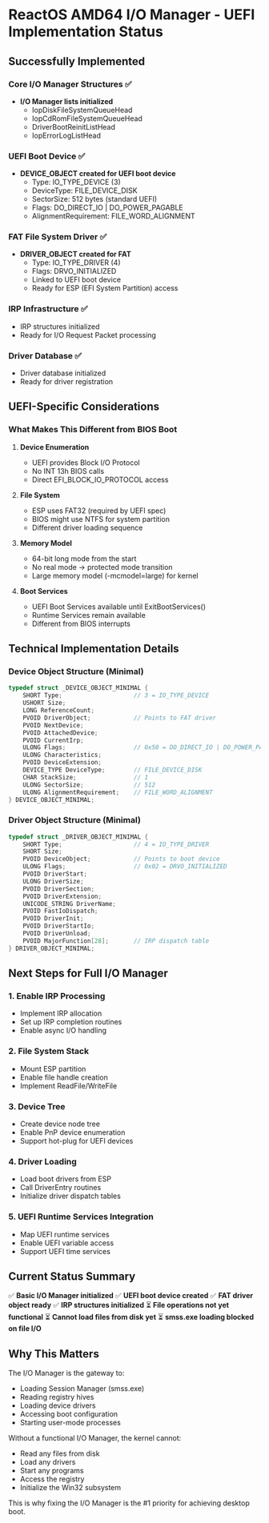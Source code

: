 # ReactOS AMD64 I/O Manager - UEFI Implementation Status

## Successfully Implemented

### Core I/O Manager Structures ✅
- **I/O Manager lists initialized**
  - IopDiskFileSystemQueueHead
  - IopCdRomFileSystemQueueHead  
  - DriverBootReinitListHead
  - IopErrorLogListHead

### UEFI Boot Device ✅
- **DEVICE_OBJECT created for UEFI boot device**
  - Type: IO_TYPE_DEVICE (3)
  - DeviceType: FILE_DEVICE_DISK
  - SectorSize: 512 bytes (standard UEFI)
  - Flags: DO_DIRECT_IO | DO_POWER_PAGABLE
  - AlignmentRequirement: FILE_WORD_ALIGNMENT

### FAT File System Driver ✅
- **DRIVER_OBJECT created for FAT**
  - Type: IO_TYPE_DRIVER (4)
  - Flags: DRVO_INITIALIZED
  - Linked to UEFI boot device
  - Ready for ESP (EFI System Partition) access

### IRP Infrastructure ✅
- IRP structures initialized
- Ready for I/O Request Packet processing

### Driver Database ✅
- Driver database initialized
- Ready for driver registration

## UEFI-Specific Considerations

### What Makes This Different from BIOS Boot

1. **Device Enumeration**
   - UEFI provides Block I/O Protocol
   - No INT 13h BIOS calls
   - Direct EFI_BLOCK_IO_PROTOCOL access

2. **File System**
   - ESP uses FAT32 (required by UEFI spec)
   - BIOS might use NTFS for system partition
   - Different driver loading sequence

3. **Memory Model**
   - 64-bit long mode from the start
   - No real mode → protected mode transition
   - Large memory model (-mcmodel=large) for kernel

4. **Boot Services**
   - UEFI Boot Services available until ExitBootServices()
   - Runtime Services remain available
   - Different from BIOS interrupts

## Technical Implementation Details

### Device Object Structure (Minimal)
```c
typedef struct _DEVICE_OBJECT_MINIMAL {
    SHORT Type;                    // 3 = IO_TYPE_DEVICE
    USHORT Size;                   
    LONG ReferenceCount;           
    PVOID DriverObject;            // Points to FAT driver
    PVOID NextDevice;              
    PVOID AttachedDevice;          
    PVOID CurrentIrp;              
    ULONG Flags;                   // 0x50 = DO_DIRECT_IO | DO_POWER_PAGABLE
    ULONG Characteristics;         
    PVOID DeviceExtension;         
    DEVICE_TYPE DeviceType;        // FILE_DEVICE_DISK
    CHAR StackSize;                // 1
    ULONG SectorSize;              // 512
    ULONG AlignmentRequirement;    // FILE_WORD_ALIGNMENT
} DEVICE_OBJECT_MINIMAL;
```

### Driver Object Structure (Minimal)
```c
typedef struct _DRIVER_OBJECT_MINIMAL {
    SHORT Type;                    // 4 = IO_TYPE_DRIVER
    SHORT Size;                    
    PVOID DeviceObject;            // Points to boot device
    ULONG Flags;                   // 0x02 = DRVO_INITIALIZED
    PVOID DriverStart;             
    ULONG DriverSize;              
    PVOID DriverSection;           
    PVOID DriverExtension;         
    UNICODE_STRING DriverName;     
    PVOID FastIoDispatch;          
    PVOID DriverInit;              
    PVOID DriverStartIo;           
    PVOID DriverUnload;            
    PVOID MajorFunction[28];       // IRP dispatch table
} DRIVER_OBJECT_MINIMAL;
```

## Next Steps for Full I/O Manager

### 1. Enable IRP Processing
- Implement IRP allocation
- Set up IRP completion routines
- Enable async I/O handling

### 2. File System Stack
- Mount ESP partition
- Enable file handle creation
- Implement ReadFile/WriteFile

### 3. Device Tree
- Create device node tree
- Enable PnP device enumeration
- Support hot-plug for UEFI devices

### 4. Driver Loading
- Load boot drivers from ESP
- Call DriverEntry routines
- Initialize driver dispatch tables

### 5. UEFI Runtime Services Integration
- Map UEFI runtime services
- Enable UEFI variable access
- Support UEFI time services

## Current Status Summary

✅ **Basic I/O Manager initialized**
✅ **UEFI boot device created**
✅ **FAT driver object ready**
✅ **IRP structures initialized**
⏳ **File operations not yet functional**
⏳ **Cannot load files from disk yet**
⏳ **smss.exe loading blocked on file I/O**

## Why This Matters

The I/O Manager is the gateway to:
- Loading Session Manager (smss.exe)
- Reading registry hives
- Loading device drivers
- Accessing boot configuration
- Starting user-mode processes

Without a functional I/O Manager, the kernel cannot:
- Read any files from disk
- Load any drivers
- Start any programs
- Access the registry
- Initialize the Win32 subsystem

This is why fixing the I/O Manager is the #1 priority for achieving desktop boot.